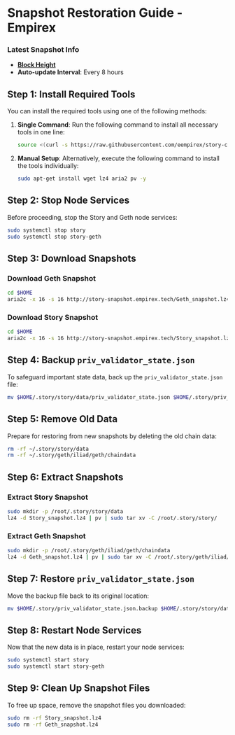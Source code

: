 # Snapshot Restoration Guide - Empirex

### Latest Snapshot Info

- **[Block Height](http://story-snapshot.empirex.tech/status)**
- **Auto-update Interval**: Every 8 hours

## Step 1: Install Required Tools

You can install the required tools using one of the following methods:

1. **Single Command**: Run the following command to install all necessary tools in one line:

   ```bash
   source <(curl -s https://raw.githubusercontent.com/eempirex/story-chain/refs/heads/main/snapshot.sh)
   ```

2. **Manual Setup**: Alternatively, execute the following command to install the tools individually:
   ```bash
   sudo apt-get install wget lz4 aria2 pv -y
   ```

## Step 2: Stop Node Services

Before proceeding, stop the Story and Geth node services:

```bash
sudo systemctl stop story
sudo systemctl stop story-geth
```

## Step 3: Download Snapshots

### Download Geth Snapshot

```bash
cd $HOME
aria2c -x 16 -s 16 http://story-snapshot.empirex.tech/Geth_snapshot.lz4
```

### Download Story Snapshot

```bash
cd $HOME
aria2c -x 16 -s 16 http://story-snapshot.empirex.tech/Story_snapshot.lz4
```

## Step 4: Backup `priv_validator_state.json`

To safeguard important state data, back up the `priv_validator_state.json` file:

```bash
mv $HOME/.story/story/data/priv_validator_state.json $HOME/.story/priv_validator_state.json.backup
```

## Step 5: Remove Old Data

Prepare for restoring from new snapshots by deleting the old chain data:

```bash
rm -rf ~/.story/story/data
rm -rf ~/.story/geth/iliad/geth/chaindata
```

## Step 6: Extract Snapshots

### Extract Story Snapshot

```bash
sudo mkdir -p /root/.story/story/data
lz4 -d Story_snapshot.lz4 | pv | sudo tar xv -C /root/.story/story/
```

### Extract Geth Snapshot

```bash
sudo mkdir -p /root/.story/geth/iliad/geth/chaindata
lz4 -d Geth_snapshot.lz4 | pv | sudo tar xv -C /root/.story/geth/iliad/geth/
```

## Step 7: Restore `priv_validator_state.json`

Move the backup file back to its original location:

```bash
mv $HOME/.story/priv_validator_state.json.backup $HOME/.story/story/data/priv_validator_state.json
```

## Step 8: Restart Node Services

Now that the new data is in place, restart your node services:

```bash
sudo systemctl start story
sudo systemctl start story-geth
```

## Step 9: Clean Up Snapshot Files

To free up space, remove the snapshot files you downloaded:

```bash
sudo rm -rf Story_snapshot.lz4
sudo rm -rf Geth_snapshot.lz4
```
